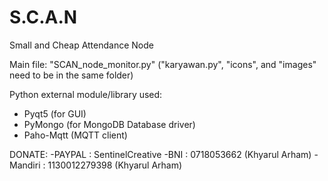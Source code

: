 # S.C.A.N
 Small and Cheap Attendance Node

Main file: "SCAN_node_monitor.py" ("karyawan.py", "icons", and "images" need to be in the same folder)

Python external module/library used:
 - Pyqt5 (for GUI)
 - PyMongo (for MongoDB Database driver)
 - Paho-Mqtt (MQTT client)

DONATE:
 -PAYPAL : SentinelCreative
 -BNI : 0718053662 (Khyarul Arham)
 -Mandiri : 1130012279398 (Khyarul Arham)
